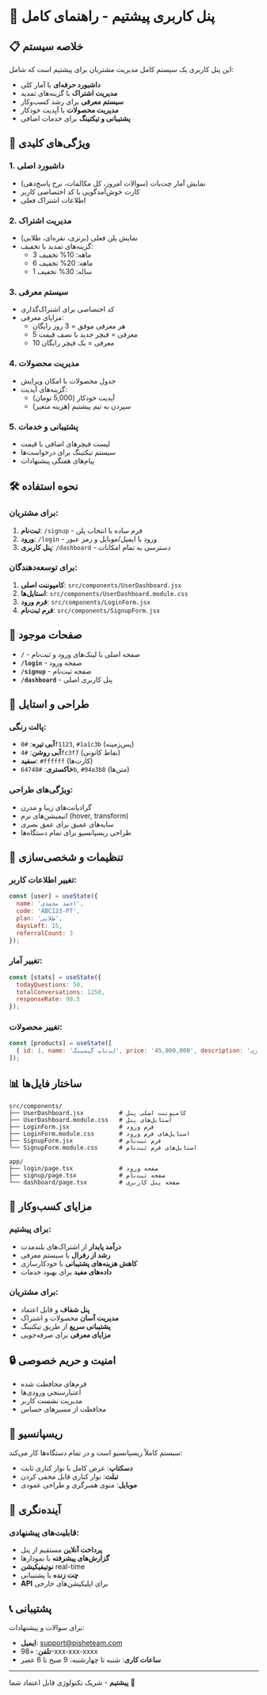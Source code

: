 # 🚀 پنل کاربری پیشتیم - راهنمای کامل

## 📋 خلاصه سیستم

این پنل کاربری یک سیستم کامل مدیریت مشتریان برای پیشتیم است که شامل:

- **داشبورد حرفه‌ای** با آمار کلی
- **مدیریت اشتراک** با گزینه‌های تمدید
- **سیستم معرفی** برای رشد کسب‌وکار
- **مدیریت محصولات** با آپدیت خودکار
- **پشتیبانی و تیکتینگ** برای خدمات اضافی

## 🎯 ویژگی‌های کلیدی

### 1. **داشبورد اصلی**
- نمایش آمار چت‌بات (سوالات امروز، کل مکالمات، نرخ پاسخ‌دهی)
- کارت خوش‌آمدگویی با کد اختصاصی کاربر
- اطلاعات اشتراک فعلی

### 2. **مدیریت اشتراک**
- نمایش پلن فعلی (برنزی، نقره‌ای، طلایی)
- گزینه‌های تمدید با تخفیف:
  - 3 ماهه: 10% تخفیف
  - 6 ماهه: 20% تخفیف
  - 1 ساله: 30% تخفیف

### 3. **سیستم معرفی**
- کد اختصاصی برای اشتراک‌گذاری
- مزایای معرفی:
  - هر معرفی موفق = 3 روز رایگان
  - 5 معرفی = فیچر جدید با نصف قیمت
  - 10 معرفی = یک فیچر رایگان

### 4. **مدیریت محصولات**
- جدول محصولات با امکان ویرایش
- گزینه‌های آپدیت:
  - آپدیت خودکار (5,000 تومان)
  - سپردن به تیم پیشتیم (هزینه متغیر)

### 5. **پشتیبانی و خدمات**
- لیست فیچرهای اضافی با قیمت
- سیستم تیکتینگ برای درخواست‌ها
- پیام‌های هفتگی پیشنهادات

## 🛠️ نحوه استفاده

### **برای مشتریان:**

1. **ثبت‌نام**: `/signup` - فرم ساده با انتخاب پلن
2. **ورود**: `/login` - ورود با ایمیل/موبایل و رمز عبور
3. **پنل کاربری**: `/dashboard` - دسترسی به تمام امکانات

### **برای توسعه‌دهندگان:**

1. **کامپوننت اصلی**: `src/components/UserDashboard.jsx`
2. **استایل‌ها**: `src/components/UserDashboard.module.css`
3. **فرم ورود**: `src/components/LoginForm.jsx`
4. **فرم ثبت‌نام**: `src/components/SignupForm.jsx`

## 📱 صفحات موجود

- **`/`** - صفحه اصلی با لینک‌های ورود و ثبت‌نام
- **`/login`** - صفحه ورود
- **`/signup`** - صفحه ثبت‌نام
- **`/dashboard`** - پنل کاربری اصلی

## 🎨 طراحی و استایل

### **پالت رنگی:**
- **آبی تیره**: `#0f1123`, `#1a1c3b` (پس‌زمینه)
- **آبی روشن**: `#4fc3f7` (نقاط کانونی)
- **سفید**: `#ffffff` (کارت‌ها)
- **خاکستری**: `#64748b`, `#94a3b8` (متن‌ها)

### **ویژگی‌های طراحی:**
- گرادیانت‌های زیبا و مدرن
- انیمیشن‌های نرم (hover, transform)
- سایه‌های عمیق برای عمق بصری
- طراحی ریسپانسیو برای تمام دستگاه‌ها

## 🔧 تنظیمات و شخصی‌سازی

### **تغییر اطلاعات کاربر:**
```jsx
const [user] = useState({
  name: 'احمد محمدی',
  code: 'ABC123-PT',
  plan: 'طلایی',
  daysLeft: 15,
  referralCount: 3
});
```

### **تغییر آمار:**
```jsx
const [stats] = useState({
  todayQuestions: 50,
  totalConversations: 1250,
  responseRate: 98.5
});
```

### **تغییر محصولات:**
```jsx
const [products] = useState([
  { id: 1, name: 'لپ‌تاپ گیمینگ', price: '45,000,000', description: 'لپ‌تاپ مخصوص بازی' }
]);
```

## 📊 ساختار فایل‌ها

```
src/components/
├── UserDashboard.jsx          # کامپوننت اصلی پنل
├── UserDashboard.module.css   # استایل‌های پنل
├── LoginForm.jsx              # فرم ورود
├── LoginForm.module.css       # استایل‌های فرم ورود
├── SignupForm.jsx             # فرم ثبت‌نام
└── SignupForm.module.css      # استایل‌های فرم ثبت‌نام

app/
├── login/page.tsx             # صفحه ورود
├── signup/page.tsx            # صفحه ثبت‌نام
└── dashboard/page.tsx         # صفحه پنل کاربری
```

## 🚀 مزایای کسب‌وکار

### **برای پیشتیم:**
- **درآمد پایدار** از اشتراک‌های بلندمدت
- **رشد از رفرال** با سیستم معرفی
- **کاهش هزینه‌های پشتیبانی** با خودکارسازی
- **داده‌های مفید** برای بهبود خدمات

### **برای مشتریان:**
- **پنل شفاف** و قابل اعتماد
- **مدیریت آسان** محصولات و اشتراک
- **پشتیبانی سریع** از طریق تیکتینگ
- **مزایای معرفی** برای صرفه‌جویی

## 🔒 امنیت و حریم خصوصی

- فرم‌های محافظت شده
- اعتبارسنجی ورودی‌ها
- مدیریت نشست کاربر
- محافظت از مسیرهای حساس

## 📱 ریسپانسیو

سیستم کاملاً ریسپانسیو است و در تمام دستگاه‌ها کار می‌کند:

- **دسکتاپ**: عرض کامل با نوار کناری ثابت
- **تبلت**: نوار کناری قابل مخفی کردن
- **موبایل**: منوی همبرگری و طراحی عمودی

## 🎯 آینده‌نگری

### **قابلیت‌های پیشنهادی:**
- **پرداخت آنلاین** مستقیم از پنل
- **گزارش‌های پیشرفته** با نمودارها
- **نوتیفیکیشن** real-time
- **چت زنده** با پشتیبانی
- **API** برای اپلیکیشن‌های خارجی

## 📞 پشتیبانی

برای سوالات و پیشنهادات:
- **ایمیل**: support@pisheteam.com
- **تلفن**: +98-xxx-xxx-xxxx
- **ساعات کاری**: شنبه تا چهارشنبه، 9 صبح تا 6 عصر

---

**پیشتیم** - شریک تکنولوژی قابل اعتماد شما 🚀
